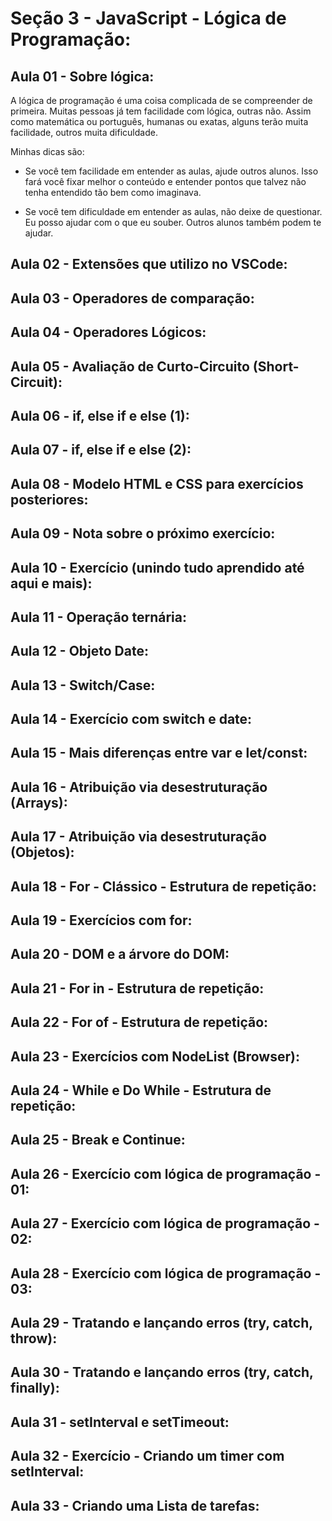 # Seção 3 - JavaScript - Lógica de Programação:

## Aula 01 - Sobre lógica:
A lógica de programação é uma coisa complicada de se compreender de primeira. Muitas pessoas já tem facilidade com lógica, outras não. Assim como matemática ou português, humanas ou exatas, alguns terão muita facilidade, outros muita dificuldade.

Minhas dicas são:

- Se você tem facilidade em entender as aulas, ajude outros alunos. Isso fará você fixar melhor o conteúdo e entender pontos que talvez não tenha entendido tão bem como imaginava.

- Se você tem dificuldade em entender as aulas, não deixe de questionar. Eu posso ajudar com o que eu souber. Outros alunos também podem te ajudar.

## Aula 02 - Extensões que utilizo no VSCode:

## Aula 03 - Operadores de comparação:

## Aula 04 - Operadores Lógicos:

## Aula 05 - Avaliação de Curto-Circuito (Short-Circuit):

## Aula 06 - if, else if e else (1):

## Aula 07 - if, else if e else (2):

## Aula 08 - Modelo HTML e CSS para exercícios posteriores:

## Aula 09 - Nota sobre o próximo exercício:

## Aula 10 - Exercício (unindo tudo aprendido até aqui e mais):

## Aula 11 - Operação ternária:

## Aula 12 - Objeto Date:

## Aula 13 - Switch/Case:

## Aula 14 - Exercício com switch e date:

## Aula 15 - Mais diferenças entre var e let/const:

## Aula 16 - Atribuição via desestruturação (Arrays):

## Aula 17 - Atribuição via desestruturação (Objetos):

## Aula 18 - For - Clássico - Estrutura de repetição:

## Aula 19 - Exercícios com for:

## Aula 20 - DOM e a árvore do DOM:

## Aula 21 - For in - Estrutura de repetição:

## Aula 22 - For of - Estrutura de repetição:

## Aula 23 - Exercícios com NodeList (Browser):

## Aula 24 - While e Do While - Estrutura de repetição:

## Aula 25 - Break e Continue:

## Aula 26 - Exercício com lógica de programação - 01:

## Aula 27 - Exercício com lógica de programação - 02:

## Aula 28 - Exercício com lógica de programação - 03:

## Aula 29 - Tratando e lançando erros (try, catch, throw):

## Aula 30 - Tratando e lançando erros (try, catch, finally):

## Aula 31 - setInterval e setTimeout:

## Aula 32 - Exercício - Criando um timer com setInterval:

## Aula 33 - Criando uma Lista de tarefas:
